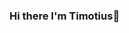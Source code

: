 ### Hi there I'm Timotius👋

<!--
**Timotius2005/Timotius2005** is a ✨ _special_ ✨ repository because its `README.md` (this file) appears on your GitHub profile.

Here are some ideas to get you started:

- 🌱 I’m currently learning Cyber Security
-
